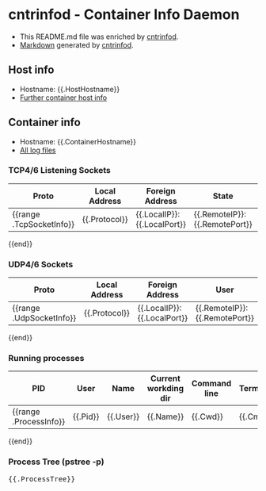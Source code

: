 # cntrinfod - Container Info Daemon

* This README.md file was enriched by [cntrinfod](https://github.com/zaunerc/cntrinfod).
* [Markdown](markdown) generated by [cntrinfod](https://github.com/zaunerc/cntrinfod).

## Host info

* Hostname: {{.HostHostname}}
* [Further container host info](hostinfo)

## Container info

* Hostname: {{.ContainerHostname}}
* [All log files](log)

### TCP4/6 Listening Sockets

| Proto | Local Address | Foreign Address | State | User | PID | Program name |
|-------|---------------|-----------------|-------|------|-----|--------------|
{{range .TcpSocketInfo}}| {{.Protocol}} | {{.LocalIP}}:{{.LocalPort}} | {{.RemoteIP}}:{{.RemotePort}} | {{.State}} | {{.User}} | {{.Pid}} | {{.ProgramName}} |
{{end}}

### UDP4/6 Sockets

| Proto | Local Address | Foreign Address | User | PID | Program name |
|-------|---------------|-----------------|------|-----|--------------|
{{range .UdpSocketInfo}}| {{.Protocol}} | {{.LocalIP}}:{{.LocalPort}} | {{.RemoteIP}}:{{.RemotePort}} | {{.User}} | {{.Pid}} | {{.ProgramName}} |
{{end}}

### Running processes

| PID | User | Name |  Current workding dir | Command line | Terminal |
|-----|------|------|-----------------------|--------------|----------|
{{range .ProcessInfo}}| {{.Pid}} | {{.User}} | {{.Name}} | {{.Cwd}} | {{.Cmd}} | {{.Tty}} |
{{end}}

### Process Tree (pstree -p)

<pre>
{{.ProcessTree}}
</pre>

